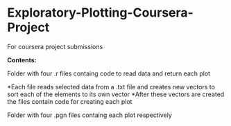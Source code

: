 # Exploratory-Plotting-Coursera-Project
For coursera project submissions

**Contents:**

Folder with four .r files containg code to read data and return each plot
  
  *Each file reads selected data from a .txt file and creates new vectors to sort each of the elements to its own vector
  *After these vectors are created the files contain code for creating each plot


Folder with four .pgn files containg each plot respectively
